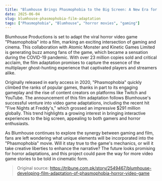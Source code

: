 ```yaml
---
title: "Blumhouse Brings Phasmophobia to the Big Screen: A New Era for Horror Gaming"
date: 2025-06-04
slug: blumhouse-phasmophobia-film-adaptation
tags: ["Phasmophobia", "Blumhouse", "horror movies", "gaming"]
---
```


Blumhouse Productions is set to adapt the viral horror video game "Phasmophobia" into a film, marking an exciting intersection of gaming and cinema. This collaboration with Atomic Monster and Kinetic Games Limited is generating buzz among fans of the game, which became a sensation during the COVID-19 pandemic. With over 23 million copies sold and critical acclaim, the film adaptation promises to capture the essence of the multiplayer ghost-hunting experience that captivated players and streamers alike.

Originally released in early access in 2020, "Phasmophobia" quickly climbed the ranks of popular games, thanks in part to its engaging gameplay and the rise of content creators on platforms like Twitch and YouTube. The announcement of this film adaptation follows Blumhouse's successful venture into video game adaptations, including the recent hit "Five Nights at Freddy's," which grossed an impressive $291 million globally. This trend highlights a growing interest in bringing interactive experiences to the big screen, appealing to both gamers and horror enthusiasts.

As Blumhouse continues to explore the synergy between gaming and film, fans are left wondering what unique elements will be incorporated into the "Phasmophobia" movie. Will it stay true to the game's mechanics, or will it take creative liberties to enhance the narrative? The future looks promising for horror adaptations, and this project could pave the way for more video game stories to be told in cinematic form.

> Original source: https://tribune.com.pk/story/2549467/blumhouse-developing-film-adaptation-of-phasmophobia-horror-video-game